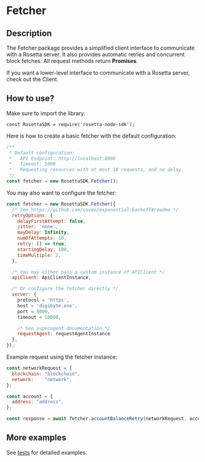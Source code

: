 # Fetcher

## Description
The Fetcher package provides a simplified client interface to communicate with a Rosetta server. It also provides automatic retries and concurrent block fetches. All request methods return **Promises**.

If you want a lower-level interface to communicate with a Rosetta server, check out the Client.

## How to use?
Make sure to import the library:
```
const RosettaSDK = require('rosetta-node-sdk');
```

Here is how to create a basic fetcher with the default configuration:
```javascript
/** 
 * Default configuration:
 *   API Endpoint: http://localhost:8000
 *   Timeout: 5000
 *   Requesting resources with at most 10 requests, and no delay.
 */
const fetcher = new RosettaSDK.Fetcher();
```

You may also want to configure the fetcher:
```javascript
const fetcher = new RosettaSDK.Fetcher({
  /* See https://github.com/coveo/exponential-backoff#readme */
  retryOptions: {
    delayFirstAttempt: false,
    jitter: 'none',
    mayDelay: Infinity,
    numOfAttempts: 10,
    retry: () => true,
    startingDelay: 100,
    timeMultiple: 2,
  },

  /* You may either pass a custom instance of APIClient */
  apiClient: ApiClientInstance,

  /* Or configure the fetcher directly */
  server: {
    protocol = 'https',
    host = 'digibyte.one',
    port = 8000,
    timeout = 10000,

    /* See superagent documentation */
    requestAgent: requestAgentInstance
  },
});
```

Example request using the fetcher instance:
```javascript
const networkRequest = {
  blockchain: "blockchain",
  network:    "network",
};

const account = {
  address: "address",
};

const response = await fetcher.accountBalanceRetry(networkRequest, account);
```

## More examples
See [tests](../test/fetcher.test.js) for detailed examples.
